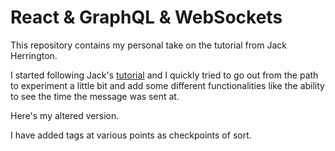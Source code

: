 # React & GraphQL & WebSockets

This repository contains my personal take on the tutorial from Jack Herrington.

I started following Jack's [tutorial](https://youtu.be/E3NHd-PkLrQ) and I quickly tried to go out from the path to experiment a little bit and add some different functionalities like the ability to see the time the message was sent at.

Here's my altered version.

I have added tags at various points as checkpoints of sort.
